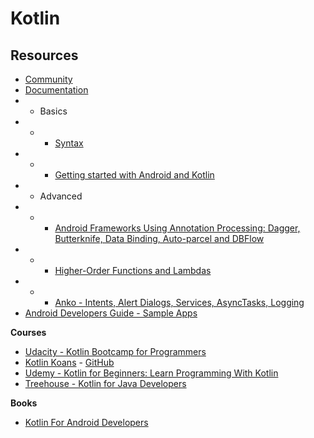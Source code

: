# Kotlin

## Resources

* [Community ](https://kotlinlang.org/community/)
* [Documentation](https://kotlinlang.org/docs/reference/android-overview.html)
* * Basics
* * * [Syntax](https://kotlinlang.org/docs/reference/basic-syntax.html)
* * * [Getting started with Android and Kotlin](https://kotlinlang.org/docs/tutorials/kotlin-android.html)
* * Advanced
* * * [Android Frameworks Using Annotation Processing: Dagger, Butterknife, Data Binding, Auto-parcel and DBFlow](https://kotlinlang.org/docs/tutorials/android-frameworks.html)
* * * [Higher-Order Functions and Lambdas](https://kotlinlang.org/docs/reference/lambdas.html)
* * * [Anko - Intents, Alert Dialogs, Services, AsyncTasks, Logging](https://blog.jetbrains.com/kotlin/2015/05/advanced-features-of-anko/)
* [Android Developers Guide - Sample Apps](https://developer.android.com/samples/?language=kotlin)

**Courses**
* [Udacity - Kotlin Bootcamp for Programmers](https://www.udacity.com/course/kotlin-bootcamp-for-programmers--ud9011)
* [Kotlin Koans](https://kotlinlang.org/docs/tutorials/koans.html) - [GitHub](https://github.com/Kotlin/kotlin-koans)
* [Udemy - Kotlin for Beginners: Learn Programming With Kotlin](https://www.udemy.com/kotlin-course/)
* [Treehouse - Kotlin for Java Developers](https://teamtreehouse.com/library/kotlin-for-java-developers)

**Books**
* [Kotlin For Android Developers](https://leanpub.com/kotlin-for-android-developers)
